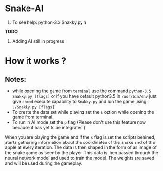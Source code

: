 # Snake-AI
1. To see help:
  python-3.x Snakky.py h

__TODO__
1. Adding AI still in progress 


# How it works ?

## Notes:
* while opening the game from `terminal` use the command `python-3.5 Snakky.py [flags]` or if you have default python3.5 in `/usr/bin/env` just give `chmod` execute capability to `Snakky.py` and run the game using `./Snakky.py [flags]`
* To create the data set while playing set the `s` option while opening the game from terminal.
* To run in AI mode set the `p` flag (Please don't use this feature now because it has yet to be integrated.)

When you are playing the game and if the `s` flag is set the scripts behined, starts gathering information about the coordinates of the snake and of the apple at every iteration. The data is then shaped in the form of an image of the snake game as seen by the player. This data is then passed through the neural network model and used to train the model. The weights are saved and will be used during the gameplay.
